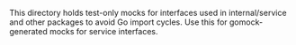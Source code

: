 This directory holds test-only mocks for interfaces used in internal/service and other packages to avoid Go import cycles. Use this for gomock-generated mocks for service interfaces.
